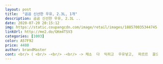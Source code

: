 ```yaml
---
layout: post 
title:  "곰곰 신선한 우유, 2.3L, 1개" 
description: 곰곰 신선한 우유, 2.3L ..
date: 2020-07-20 20:15:12 
img: https://static.coupangcdn.com/image/retail/images/188570035344745-ad515e4b-a019-4b3b-a748-0fc90d7f4192.jpg 
linkUrl: http://me2.do/GKm4TSV3 
categories: [1003] 
color: A57F92 
price: 4480 
author: brandMaster 
cont: <br/> ( <br/> -<br/> -<br/> -> 채소  다  익히고  우유넣고,  파르르  끓으면  끝 )<br/>( 안  버리면  에어프라이어에서  꺼냈을  때,  습해서  만두  밑바닥  걸레돼용 )<br/>+<br/>++++++++++++++++++++++++++++++++++++++<br/>.<br/><br/>PS) 요즘 코비드19의 여파인가요? 쿠팡 프레시 상품인 곰곰 우유가 금방 품절이 되더군요.<br/> 특히나 곰곰 신선한 우유, 2.<br/>3L는 더욱 그런것 같습니다.<br/> 아예 정기 배송으로 지정해 놓는게 나을 듯 싶다는 생각이 들더군요.<br/> 아이들이 먹는양이 일정하지 않아 고민이 되고 있습니다만 한번 고려해 볼까 합니다.<br/><br/>ᆞ가격도  타우유  대비  비싸지않네요<br/>ᆞ고소하고  풍미  돋네요<br/>ᆞ곰곰우유  맛있어요<br/>ᆞ근데  어쩔땐  배가  아프네요.<br/>  안  아플  때도  있고요<br/>√ 19가지 품질검사를 마쳤다네요.<br/><br/>√ 2,300ml로 가격대비 경제적 용량<br/>√ HACCP인증<br/>√ 국산 1A등급 원유 (세균수 최고등급)이라고 합니다.<br/><br/>■ 곰곰우유  처음  시켜봤는데,  가격도  착하고  맛도  좋네요♡<br/> 
---
```

 